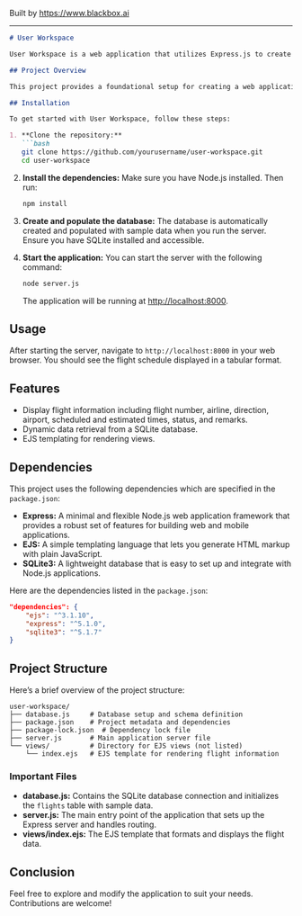 
Built by https://www.blackbox.ai

---

```markdown
# User Workspace

User Workspace is a web application that utilizes Express.js to create a simple flight information display system. It retrieves flight data from a SQLite database and presents it in a user-friendly format using EJS templates.

## Project Overview

This project provides a foundational setup for creating a web application that displays flight information. It involves a basic backend using Express and a SQLite database for data storage. The application is structured to allow easy expansion and customization.

## Installation

To get started with User Workspace, follow these steps:

1. **Clone the repository:**
   ```bash
   git clone https://github.com/yourusername/user-workspace.git
   cd user-workspace
   ```

2. **Install the dependencies:**
   Make sure you have Node.js installed. Then run:
   ```bash
   npm install
   ```

3. **Create and populate the database:**
   The database is automatically created and populated with sample data when you run the server. Ensure you have SQLite installed and accessible.

4. **Start the application:**
   You can start the server with the following command:
   ```bash
   node server.js
   ```
   The application will be running at [http://localhost:8000](http://localhost:8000).

## Usage

After starting the server, navigate to `http://localhost:8000` in your web browser. You should see the flight schedule displayed in a tabular format.

## Features

- Display flight information including flight number, airline, direction, airport, scheduled and estimated times, status, and remarks.
- Dynamic data retrieval from a SQLite database.
- EJS templating for rendering views.

## Dependencies

This project uses the following dependencies which are specified in the `package.json`:

- **Express:** A minimal and flexible Node.js web application framework that provides a robust set of features for building web and mobile applications.
- **EJS:** A simple templating language that lets you generate HTML markup with plain JavaScript.
- **SQLite3:** A lightweight database that is easy to set up and integrate with Node.js applications.

Here are the dependencies listed in the `package.json`:

```json
"dependencies": {
    "ejs": "^3.1.10",
    "express": "^5.1.0",
    "sqlite3": "^5.1.7"
}
```

## Project Structure

Here’s a brief overview of the project structure:

```
user-workspace/
├── database.js     # Database setup and schema definition
├── package.json    # Project metadata and dependencies
├── package-lock.json  # Dependency lock file
├── server.js       # Main application server file
└── views/          # Directory for EJS views (not listed)
    └── index.ejs   # EJS template for rendering flight information
```

### Important Files

- **database.js:** Contains the SQLite database connection and initializes the `flights` table with sample data.
- **server.js:** The main entry point of the application that sets up the Express server and handles routing.
- **views/index.ejs:** The EJS template that formats and displays the flight data.

## Conclusion

Feel free to explore and modify the application to suit your needs. Contributions are welcome!
```